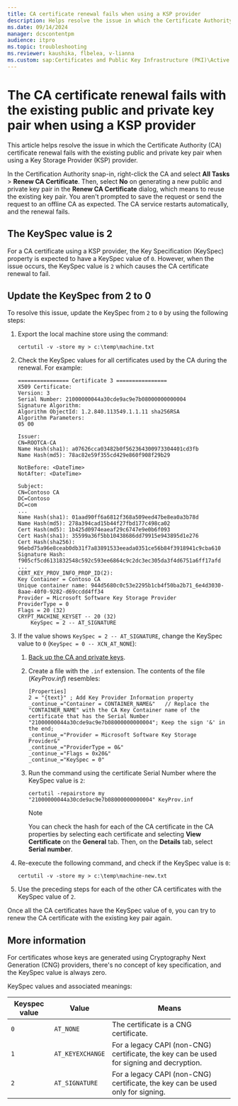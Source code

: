 ```yaml
---
title: CA certificate renewal fails when using a KSP provider
description: Helps resolve the issue in which the Certificate Authority (CA) certificate renewal fails with the existing public and private key pair when using a Key Storage Provider (KSP) provider.
ms.date: 09/14/2024
manager: dcscontentpm
audience: itpro
ms.topic: troubleshooting
ms.reviewer: kaushika, flbelea, v-lianna
ms.custom: sap:Certificates and Public Key Infrastructure (PKI)\Active Directory Certificate Services (ADCS), csstroubleshoot
---
```

# The CA certificate renewal fails with the existing public and private key pair when using a KSP provider

This article helps resolve the issue in which the Certificate Authority (CA) certificate renewal fails with the existing public and private key pair when using a Key Storage Provider (KSP) provider.

In the Certification Authority snap-in, right-click the CA and select **All Tasks** > **Renew CA Certificate**. Then, select **No** on generating a new public and private key pair in the **Renew CA Certificate** dialog, which means to reuse the existing key pair. You aren't prompted to save the request or send the request to an offline CA as expected. The CA service restarts automatically, and the renewal fails.

## The KeySpec value is 2

For a CA certificate using a KSP provider, the Key Specification (KeySpec) property is expected to have a KeySpec value of `0`. However, when the issue occurs, the KeySpec value is `2` which causes the CA certificate renewal to fail.

## Update the KeySpec from 2 to 0

To resolve this issue, update the KeySpec from `2` to `0` by using the following steps:

1. Export the local machine store using the command:

    ```console
    certutil -v -store my > c:\temp\machine.txt
    ```

2. Check the KeySpec values for all certificates used by the CA during the renewal. For example:

    ```output
    ================ Certificate 3 ================
    X509 Certificate:
    Version: 3
    Serial Number: 21000000044a30cde9ac9e7b08000000000004
    Signature Algorithm:
    Algorithm ObjectId: 1.2.840.113549.1.1.11 sha256RSA
    Algorithm Parameters:
    05 00
    
    Issuer:
    CN=ROOTCA-CA
    Name Hash(sha1): a07626cca03482b0f562364300973304401cd3fb
    Name Hash(md5): 78ac82e59f355cd429e860f908f29b29
    
    NotBefore: <DateTime>
    NotAfter: <DateTime>
    
    Subject:
    CN=Contoso CA
    DC=Contoso
    DC=com
    ...
    Name Hash(sha1): 01aad90ff6a6812f368a509eed47be8ea0a3b78d
    Name Hash(md5): 278a394cad15b44f27fbd177c498ca02
    Cert Hash(md5): 1b425d0974eaeaf29c6747e9e0b6f093
    Cert Hash(sha1): 35599a36f5bb10438686dd79915e943895d1e276
    Cert Hash(sha256): 96ebd75a96e8ceab0db31f7a83891533eeada0351ce56b84f3918941c9cba610
    Signature Hash: f905cf5cd6131832548c592c593ee6864c9c2dc3ec305da3f4d6751a6ff17afd
    ...
    CERT_KEY_PROV_INFO_PROP_ID(2):
    Key Container = Contoso CA
    Unique container name: 944d5680c0c53e2295b1cb4f50ba2b71_6e4d3030-8aae-40f0-9282-d69ccdd4ff34
    Provider = Microsoft Software Key Storage Provider
    ProviderType = 0
    Flags = 20 (32)
    CRYPT_MACHINE_KEYSET -- 20 (32)
        KeySpec = 2 -- AT_SIGNATURE
    ```

3. If the value shows `KeySpec = 2 -- AT_SIGNATURE`, change the KeySpec value to `0` (`KeySpec = 0 -- XCN_AT_NONE`):

    1. [Back up the CA and private keys](/previous-versions/windows/it-pro/windows-server-2012-R2-and-2012/dn486805%28v=ws.11%29#backing-up-a-ca-database-and-private-key).
    2. Create a file with the `.inf` extension. The contents of the file (*KeyProv.inf*) resembles:

        ```output
        [Properties]
        2 = "{text}" ; Add Key Provider Information property
        _continue_="Container = CONTAINER_NAME&"   // Replace the "CONTAINER_NAME" with the CA Key Container name of the certificate that has the Serial Number "21000000044a30cde9ac9e7b08000000000004"; Keep the sign '&' in the end;
        _continue_="Provider = Microsoft Software Key Storage Provider&"
        _continue_="ProviderType = 0&"
        _continue_="Flags = 0x20&"
        _continue_="KeySpec = 0"
        ```

    3. Run the command using the certificate Serial Number where the KeySpec value is `2`:

        ```console
        certutil -repairstore my "21000000044a30cde9ac9e7b08000000000004" KeyProv.inf
        ```

        > [!NOTE]
        > You can check the hash for each of the CA certificate in the CA properties by selecting each certificate and selecting **View Certificate** on the **General** tab. Then, on the **Details** tab, select **Serial number**.

4. Re-execute the following command, and check if the KeySpec value is `0`:

    ```console
    certutil -v -store my > c:\temp\machine-new.txt
    ```

5. Use the preceding steps for each of the other CA certificates with the KeySpec value of `2`.

Once all the CA certificates have the KeySpec value of `0`, you can try to renew the CA certificate with the existing key pair again.

## More information

For certificates whose keys are generated using Cryptography Next Generation (CNG) providers, there's no concept of key specification, and the KeySpec value is always zero.

KeySpec values and associated meanings:

|Keyspec value  |Value  |Means  |
|---------|---------|---------|
|`0`     |`AT_NONE`         |The certificate is a CNG certificate.         |
|`1`     |`AT_KEYEXCHANGE`         |For a legacy CAPI (non-CNG) certificate, the key can be used for signing and decryption.         |
|`2`     |`AT_SIGNATURE`         |For a legacy CAPI (non-CNG) certificate, the key can be used only for signing.         |
